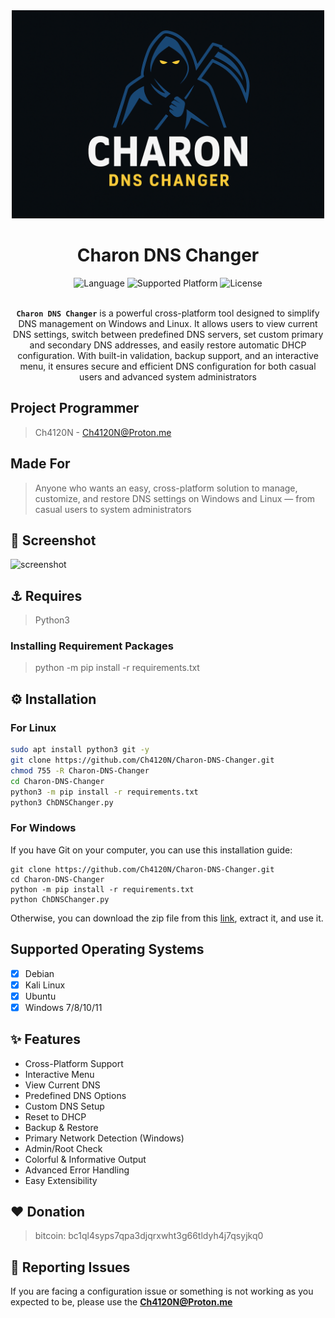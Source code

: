 <head>
  <meta name="google-site-verification" content="l4gzIHopgDDt57xRYeRvJZ5DYgg4lLb-qPciUxhNxkY" />
</head>

<div align="center">
  <img src="./images/Logo.png" alt="ChDNSChanger Logo " width="500">
  <h1>Charon DNS Changer</h1>
  <img alt="Language" src="https://img.shields.io/badge/Language-Python%203.9-blue?style=for-the-badge">
  <img alt="Supported Platform" src="https://img.shields.io/badge/Platform-All_Platform-red?style=for-the-badge">
  <img alt="License" src="https://img.shields.io/badge/Licence-GNU-orange?style=for-the-badge">
  <br>
  <br>
  <p><code><strong>Charon DNS Changer</strong></code> is a powerful cross-platform tool designed to simplify DNS management on Windows and Linux. It allows users to view current DNS settings, switch between predefined DNS servers, set custom primary and secondary DNS addresses, and easily restore automatic DHCP configuration. With built-in validation, backup support, and an interactive menu, it ensures secure and efficient DNS configuration for both casual users and advanced system administrators</p>
</div>

## Project Programmer

> Ch4120N - Ch4120N@Proton.me

## Made For

> Anyone who wants an easy, cross-platform solution to manage, customize, and restore DNS settings on Windows and Linux — from casual users to system administrators

## 👀 Screenshot

<img src="./images/screenshot.png" alt="screenshot">

## ⚓ Requires

> Python3

### Installing Requirement Packages

> python -m pip install -r requirements.txt

## ⚙️ Installation

### For Linux

```bash
sudo apt install python3 git -y
git clone https://github.com/Ch4120N/Charon-DNS-Changer.git
chmod 755 -R Charon-DNS-Changer
cd Charon-DNS-Changer
python3 -m pip install -r requirements.txt
python3 ChDNSChanger.py
```

### For Windows

If you have Git on your computer, you can use this installation guide:

```batch
git clone https://github.com/Ch4120N/Charon-DNS-Changer.git
cd Charon-DNS-Changer
python -m pip install -r requirements.txt
python ChDNSChanger.py
```

Otherwise, you can download the zip file from this [link](https://github.com/Ch4120N/Charon-DNS-Changer/releases), extract it, and use it.

## Supported Operating Systems

- [x] Debian
- [x] Kali Linux
- [x] Ubuntu
- [x] Windows 7/8/10/11

## ✨ Features

- Cross-Platform Support
- Interactive Menu
- View Current DNS
- Predefined DNS Options
- Custom DNS Setup
- Reset to DHCP
- Backup & Restore
- Primary Network Detection (Windows)
- Admin/Root Check
- Colorful & Informative Output
- Advanced Error Handling
- Easy Extensibility

## ❤️ Donation

> bitcoin: bc1ql4syps7qpa3djqrxwht3g66tldyh4j7qsyjkq0

## 🚨 Reporting Issues

If you are facing a configuration issue or something is not working as you expected to be, please use the **Ch4120N@Proton.me**
